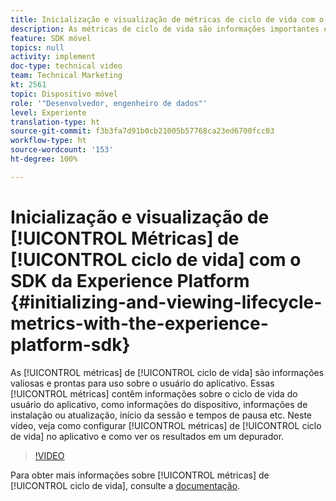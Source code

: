 ```yaml
---
title: Inicialização e visualização de métricas de ciclo de vida com o SDK da Experience Platform
description: As métricas de ciclo de vida são informações importantes e prontas para uso sobre o usuário do aplicativo. Essas métricas contêm informações sobre o ciclo de vida do usuário do aplicativo, como informações do dispositivo, informações de instalação ou atualização, início da sessão e tempos de pausa etc. Neste vídeo, veja como configurar as métricas de ciclo de vida no aplicativo e como ver os resultados em um depurador.
feature: SDK móvel
topics: null
activity: implement
doc-type: technical video
team: Technical Marketing
kt: 2561
topic: Dispositivo móvel
role: '"Desenvolvedor, engenheiro de dados"'
level: Experiente
translation-type: ht
source-git-commit: f3b3fa7d91b0cb21005b57768ca23ed6700fcc03
workflow-type: ht
source-wordcount: '153'
ht-degree: 100%

---
```



# Inicialização e visualização de [!UICONTROL Métricas] de [!UICONTROL ciclo de vida] com o SDK da Experience Platform {#initializing-and-viewing-lifecycle-metrics-with-the-experience-platform-sdk}

As [!UICONTROL métricas] de [!UICONTROL ciclo de vida] são informações valiosas e prontas para uso sobre o usuário do aplicativo. Essas [!UICONTROL métricas] contêm informações sobre o ciclo de vida do usuário do aplicativo, como informações do dispositivo, informações de instalação ou atualização, início da sessão e tempos de pausa etc. Neste vídeo, veja como configurar [!UICONTROL métricas] de [!UICONTROL ciclo de vida] no aplicativo e como ver os resultados em um depurador.

>[!VIDEO](https://video.tv.adobe.com/v/26258/?quality=12)

Para obter mais informações sobre [!UICONTROL métricas] de [!UICONTROL ciclo de vida], consulte a [documentação](https://aep-sdks.gitbook.io/docs/using-mobile-extensions/mobile-core/lifecycle).
